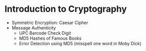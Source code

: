 # Introduction to Cryptography

* Symmetric Encryption: Caesar Cipher
* Message Authenticity
  * UPC Barcode Check Digit
  * MD5 Hashes of Famous Books
  * Error Detection using MD5 (misspell one word in Moby Dick)
